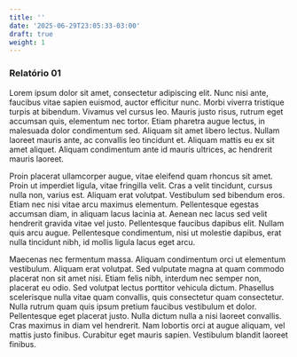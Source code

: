 ```yaml
---
title: ''
date: '2025-06-29T23:05:33-03:00'
draft: true
weight: 1
---
```

### Relatório 01

Lorem ipsum dolor sit amet, consectetur adipiscing elit. Nunc nisi ante, faucibus vitae sapien euismod, auctor efficitur nunc. Morbi viverra tristique turpis at bibendum. Vivamus vel cursus leo. Mauris justo risus, rutrum eget accumsan quis, elementum nec tortor. Etiam pharetra augue lectus, in malesuada dolor condimentum sed. Aliquam sit amet libero lectus. Nullam laoreet mauris ante, ac convallis leo tincidunt et. Aliquam mattis eu ex sit amet aliquet. Aliquam condimentum ante id mauris ultrices, ac hendrerit mauris laoreet.

Proin placerat ullamcorper augue, vitae eleifend quam rhoncus sit amet. Proin ut imperdiet ligula, vitae fringilla velit. Cras a velit tincidunt, cursus nulla non, varius est. Aliquam erat volutpat. Vestibulum sed bibendum eros. Etiam nec nisi vitae arcu maximus elementum. Pellentesque egestas accumsan diam, in aliquam lacus lacinia at. Aenean nec lacus sed velit hendrerit gravida vitae vel justo. Pellentesque faucibus dapibus elit. Nullam quis arcu augue. Pellentesque condimentum, nisi ut molestie dapibus, erat nulla tincidunt nibh, id mollis ligula lacus eget arcu.

Maecenas nec fermentum massa. Aliquam condimentum orci ut elementum vestibulum. Aliquam erat volutpat. Sed vulputate magna at quam commodo placerat non sit amet nisi. Etiam felis nibh, interdum nec semper non, placerat eu odio. Sed volutpat lectus porttitor vehicula dictum. Phasellus scelerisque nulla vitae quam convallis, quis consectetur quam consectetur. Nulla rutrum quam quis ipsum pretium faucibus vestibulum et dolor. Pellentesque eget placerat justo. Nulla dictum nulla a nisi laoreet convallis. Cras maximus in diam vel hendrerit. Nam lobortis orci at augue aliquam, vel mattis justo finibus. Curabitur eget mauris sapien. Vestibulum blandit laoreet finibus.